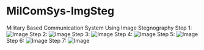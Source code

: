 # MilComSys-ImgSteg
Military Based Communication System Using Image Stegnography
Step 1:
![Image](https://github.com/user-attachments/assets/3956a20f-40dd-4718-9f2a-9bdd1210eae5)
Step 2:
![Image](https://github.com/user-attachments/assets/a8200702-09ff-413a-84cf-17b8424ef004)
Step 3:
![Image](https://github.com/user-attachments/assets/2091d8bd-41a8-43e8-9f69-a73efe582e12)
Step 4:
![Image](https://github.com/user-attachments/assets/b17b64d6-f2eb-4c6d-b070-e1ea0cbd4cbc)
Step 5:
![Image](https://github.com/user-attachments/assets/4f81508f-9bfa-4c65-be1c-5a4d5f8c1be4)
Step 6:
![Image](https://github.com/user-attachments/assets/5f9c6867-1195-4de9-b2ce-a78db82eaf66)
Step 7:
![Image](https://github.com/user-attachments/assets/7b43fa5b-8e87-469c-90ee-2bdef6b6529c)
